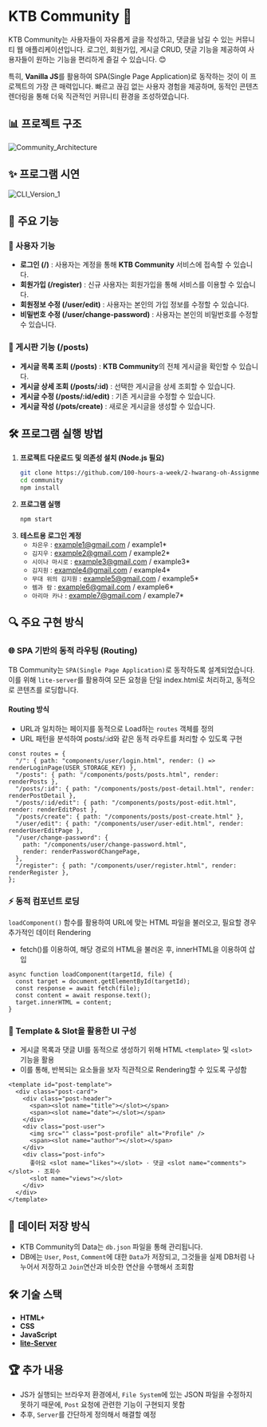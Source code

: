 # KTB Community 🚀

KTB Community는 사용자들이 자유롭게 글을 작성하고, 댓글을 남길 수 있는 커뮤니티 웹 애플리케이션입니다. 로그인, 회원가입, 게시글 CRUD, 댓글 기능을 제공하여 사용자들이 원하는 기능을 편리하게 즐길 수 있습니다. 😊

특히, **Vanilla JS**를 활용하여 SPA(Single Page Application)로 동작하는 것이 이 프로젝트의 가장 큰 매력입니다. 빠르고 끊김 없는 사용자 경험을 제공하며, 동적인 콘텐츠 렌더링을 통해 더욱 직관적인 커뮤니티 환경을 조성하였습니다.

## 📊 프로젝트 구조

![Community_Architecture](../photo/Community_Architecture.png)

## ✨ 프로그램 시연

![CLI_Version_1](../photo/Community.gif)

## 📌 주요 기능

### 👤 사용자 기능

- **로그인 (/)** : 사용자는 계정을 통해 **KTB Community** 서비스에 접속할 수 있습니다.
- **회원가입 (/register)** : 신규 사용자는 회원가입을 통해 서비스를 이용할 수 있습니다.
- **회원정보 수정 (/user/edit)** : 사용자는 본인의 가입 정보를 수정할 수 있습니다.
- **비밀번호 수정 (/user/change-password)** : 사용자는 본인의 비밀번호를 수정할 수 있습니다.

### 📝 게시판 기능 (/posts)

- **게시글 목록 조회 (/posts)** : **KTB Community**의 전체 게시글을 확인할 수 있습니다.
- **게시글 상세 조회 (/posts/:id)** : 선택한 게시글을 상세 조회할 수 있습니다.
- **게시글 수정 (/posts/:id/edit)** : 기존 게시글을 수정할 수 있습니다.
- **게시글 작성 (/pots/create)** : 새로운 게시글을 생성할 수 있습니다.

## 🛠 프로그램 실행 방법

1. **프로젝트 다운로드 및 의존성 설치 (Node.js 필요)**
   ```bash
   git clone https://github.com/100-hours-a-week/2-hwarang-oh-Assignment.git
   cd community
   npm install
   ```
2. **프로그램 실행**
   ```bash
   npm start
   ```
3. **테스트용 로그인 계정**
   - `차은우` : example1@gmail.com / example1\*
   - `김지우` : example2@gmail.com / example2\*
   - `시이나 마시로` : example3@gmail.com / example3\*
   - `김지원` : example4@gmail.com / example4\*
   - `무대 위의 김지원` : example5@gmail.com / example5\*
   - `렘과 람` : example6@gmail.com / example6\*
   - `아리마 카나` : example7@gmail.com / example7\*

## 🔍 주요 구현 방식

### 🌐 SPA 기반의 동적 라우팅 (Routing)

TB Community는 `SPA(Single Page Application)`로 동작하도록 설계되었습니다.
이를 위해 `lite-server`를 활용하여 모든 요청을 단일 index.html로 처리하고, 동적으로 콘텐츠를 로딩합니다.

#### Routing 방식

- URL과 일치하는 페이지를 동적으로 Load하는 `routes` 객체를 정의
- URL 패턴을 분석하여 posts/:id와 같은 동적 라우트를 처리할 수 있도록 구현

```
const routes = {
  "/": { path: "components/user/login.html", render: () => renderLoginPage(USER_STORAGE_KEY) },
  "/posts": { path: "/components/posts/posts.html", render: renderPosts },
  "/posts/:id": { path: "/components/posts/post-detail.html", render: renderPostDetail },
  "/posts/:id/edit": { path: "/components/posts/post-edit.html", render: renderEditPost },
  "/posts/create": { path: "/components/posts/post-create.html" },
  "/user/edit": { path: "/components/user/user-edit.html", render: renderUserEditPage },
  "/user/change-password": {
    path: "/components/user/change-password.html",
    render: renderPasswordChangePage,
  },
  "/register": { path: "/components/user/register.html", render: renderRegister },
};
```

### ⚡ 동적 컴포넌트 로딩

`loadComponent()` 함수를 활용하여 URL에 맞는 HTML 파일을 불러오고, 필요할 경우 추가적인 데이터 Rendering

- fetch()를 이용하여, 해당 경로의 HTML을 불러온 후, innerHTML을 이용하여 삽입

```
async function loadComponent(targetId, file) {
  const target = document.getElementById(targetId);
  const response = await fetch(file);
  const content = await response.text();
  target.innerHTML = content;
}
```

### 📝 Template & Slot을 활용한 UI 구성

- 게시글 목록과 댓글 UI를 동적으로 생성하기 위해 HTML `<template>` 및 `<slot>` 기능을 활용
- 이를 통해, 반복되는 요소들을 보자 직관적으로 Rendering할 수 있도록 구성함

```
<template id="post-template">
  <div class="post-card">
    <div class="post-header">
      <span><slot name="title"></slot></span>
      <span><slot name="date"></slot></span>
    </div>
    <div class="post-user">
      <img src="" class="post-profile" alt="Profile" />
      <span><slot name="author"></slot></span>
    </div>
    <div class="post-info">
      좋아요 <slot name="likes"></slot> · 댓글 <slot name="comments"></slot> · 조회수
      <slot name="views"></slot>
    </div>
  </div>
</template>
```

## 📂 데이터 저장 방식

- KTB Community의 Data는 `db.json` 파일을 통해 관리됩니다.
- DB에는 `User`, `Post`, `Comment`에 대한 `Data`가 저장되고, 그것들을 실제 DB처럼 나누어서 저장하고 `Join`연산과 비슷한 연산을 수행해서 조회함

## 🛠 기술 스택

- **HTML+**
- **CSS**
- **JavaScript**
- [**lite-Server**](https://www.npmjs.com/package/lite-server)

## 🏆 추가 내용

- JS가 실행되는 브라우저 환경에서, `File System`에 있는 JSON 파일을 수정하지 못하기 때문에, `Post` 요청에 관련한 기능이 구현되지 못함
- 추후, `Server`를 간단하게 정의해서 해결할 예정
